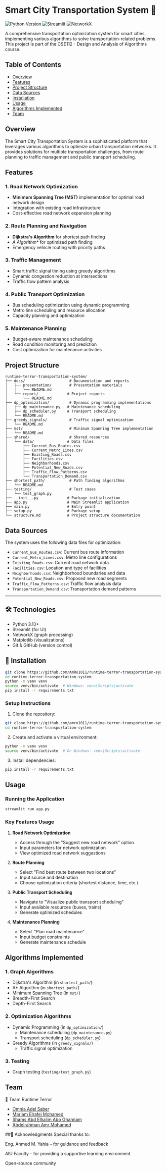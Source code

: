 # Smart City Transportation System 🚦

[![Python Version](https://img.shields.io/badge/python-3.8%2B-blue.svg)](https://www.python.org/downloads/)
[![Streamlit](https://img.shields.io/badge/Streamlit-1.24.0-orange.svg)](https://streamlit.io)
[![NetworkX](https://img.shields.io/badge/NetworkX-2.8.4-blue.svg)](https://networkx.org)

A comprehensive transportation optimization system for smart cities, implementing various algorithms to solve transportation-related problems. This project is part of the CSE112 - Design and Analysis of Algorithms course.

## Table of Contents
- [Overview](#overview)
- [Features](#features)
- [Project Structure](#project-structure)
- [Data Sources](#data-sources)
- [Installation](#installation)
- [Usage](#usage)
- [Algorithms Implemented](#algorithms-implemented)
- [Team](#team)

## Overview

The Smart City Transportation System is a sophisticated platform that leverages various algorithms to optimize urban transportation networks. It provides solutions for multiple transportation challenges, from route planning to traffic management and public transport scheduling.

## Features

### 1. Road Network Optimization
- **Minimum Spanning Tree (MST)** implementation for optimal road network design
- Integration with existing road infrastructure
- Cost-effective road network expansion planning

### 2. Route Planning and Navigation
- **Dijkstra's Algorithm** for shortest path finding
- **A* Algorithm** for optimized path finding
- Emergency vehicle routing with priority paths

### 3. Traffic Management
- Smart traffic signal timing using greedy algorithms
- Dynamic congestion reduction at intersections
- Traffic flow pattern analysis

### 4. Public Transport Optimization
- Bus scheduling optimization using dynamic programming
- Metro line scheduling and resource allocation
- Capacity planning and optimization

### 5. Maintenance Planning
- Budget-aware maintenance scheduling
- Road condition monitoring and prediction
- Cost optimization for maintenance activities

## Project Structure

```
runtime-terror-transportation-system/
├── docs/                    # Documentation and reports
│   ├── presentation/        # Presentation materials
│   │   └── README.md
│   └── report/             # Project reports
│       └── README.md
├── dp_optimization/         # Dynamic programming implementations
│   ├── dp_maintenance.py   # Maintenance scheduling
│   ├── dp_scheduler.py     # Transport scheduling
│   └── README.md
├── greedy_signals/          # Traffic signal optimization
│   └── README.md
├── mst/                     # Minimum Spanning Tree implementation
│   └── README.md
├── shared/                  # Shared resources
│   └── data/               # Data files
│       ├── Current_Bus_Routes.csv
│       ├── Current_Metro_Lines.csv
│       ├── Existing_Roads.csv
│       ├── Facilities.csv
│       ├── Neighborhoods.csv
│       ├── Potential_New_Roads.csv
│       ├── Traffic_Flow_Patterns.csv
│       └── Transportation_Demand.csv
├── shortest_path/           # Path finding algorithms
│   └── README.md
├── testing/                 # Test cases
│   └── test_graph.py
├── __init__.py             # Package initialization
├── app.py                  # Main Streamlit application
├── main.py                 # Entry point
├── setup.py                # Package setup
└── structure.md            # Project structure documentation
```

## Data Sources

The system uses the following data files for optimization:
- `Current_Bus_Routes.csv`: Current bus route information
- `Current_Metro_Lines.csv`: Metro line configurations
- `Existing_Roads.csv`: Current road network data
- `Facilities.csv`: Location and type of facilities
- `Neighborhoods.csv`: Neighborhood boundaries and data
- `Potential_New_Roads.csv`: Proposed new road segments
- `Traffic_Flow_Patterns.csv`: Traffic flow analysis data
- `Transportation_Demand.csv`: Transportation demand patterns


---

## 🛠️ Technologies

- Python 3.10+
- Streamlit (for UI)
- NetworkX (graph processing)
- Matplotlib (visualizations)
- Git & GitHub (version control)

## 🔧 Installation

```bash
git clone https://github.com/AmRo1011/runtime-terror-transportation-system.git
cd runtime-terror-transportation-system
python -m venv venv
source venv/bin/activate  # Windows: venv\Scripts\activate
pip install -r requirements.txt
```

### Setup Instructions

1. Clone the repository:
```bash
git clone https://github.com/amro1011/runtime-terror-transportation-system.git
cd runtime-terror-transportation-system
```

2. Create and activate a virtual environment:
```bash
python -m venv venv
source venv/bin/activate  # On Windows: venv\Scripts\activate
```

3. Install dependencies:
```bash
pip install -r requirements.txt
```

## Usage

### Running the Application
```bash
streamlit run app.py
```

### Key Features Usage

1. **Road Network Optimization**
   - Access through the "Suggest new road network" option
   - Input parameters for network optimization
   - View optimized road network suggestions

2. **Route Planning**
   - Select "Find best route between two locations"
   - Input source and destination
   - Choose optimization criteria (shortest distance, time, etc.)

3. **Public Transport Scheduling**
   - Navigate to "Visualize public transport scheduling"
   - Input available resources (buses, trains)
   - Generate optimized schedules

4. **Maintenance Planning**
   - Select "Plan road maintenance"
   - Input budget constraints
   - Generate maintenance schedule

## Algorithms Implemented

### 1. Graph Algorithms
- Dijkstra's Algorithm (in `shortest_path/`)
- A* Algorithm (in `shortest_path/`)
- Minimum Spanning Tree (in `mst/`)
- Breadth-First Search
- Depth-First Search

### 2. Optimization Algorithms
- Dynamic Programming (in `dp_optimization/`)
  - Maintenance scheduling (`dp_maintenance.py`)
  - Transport scheduling (`dp_scheduler.py`)
- Greedy Algorithms (in `greedy_signals/`)
  - Traffic signal optimization

### 3. Testing
- Graph testing (`testing/test_graph.py`)

## Team
👥 Team Runtime Terror
- [Omnia Adel Saber](https://github.com/Omnia-adel1)
- [Mariam Elrafei Mohamed](https://github.com/Mariam-abdelfttah)
- [Shams Abd Elhalim Abo Ghannam](https://github.com/shams8795)
- [Abdelrahman Amr Mohamed](https://github.com/AmRo1011)

##🙏 Acknowledgments
Special thanks to:

Eng. Ahmed M. Yahia – for guidance and feedback

AIU Faculty – for providing a supportive learning environment

Open-source community

